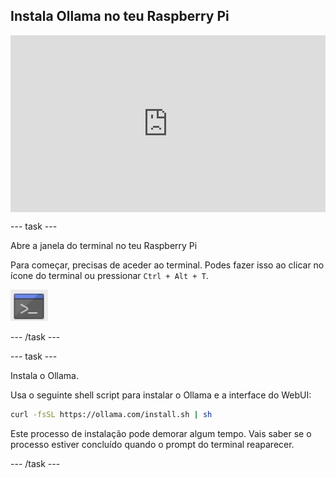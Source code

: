 ## Instala Ollama no teu Raspberry Pi

<html>
  <div style="position: relative; overflow: hidden; padding-top: 56.25%;">
    <iframe style="position: absolute; top: 0; left: 0; right: 0; width: 100%; height: 100%; border: none;" src="https://www.youtube.com/embed/OwuPZYmbYsg?rel=0&cc_load_policy=1" allowfullscreen allow="accelerometer; autoplay; clipboard-write; encrypted-media; gyroscope; picture-in-picture; web-share">
    </iframe>
  </div>
</html>

\--- task ---

Abre a janela do terminal no teu Raspberry Pi

Para começar, precisas de aceder ao terminal. Podes fazer isso ao clicar no ícone do terminal ou pressionar `Ctrl + Alt + T`.

![ícone da janela do terminal com um fundo cinzento e uma barra de título azul em cima, com um símbolo de um comando branco no centro.](images/terminal.png)

\--- /task ---

\--- task ---

Instala o Ollama.

Usa o seguinte shell script para instalar o Ollama e a interface do WebUI:

```sh
curl -fsSL https://ollama.com/install.sh | sh
```

Este processo de instalação pode demorar algum tempo. Vais saber se o processo estiver concluído quando o prompt do terminal reaparecer.

\--- /task ---
